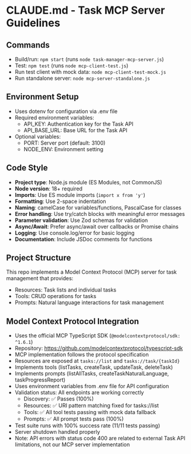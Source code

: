 # CLAUDE.md - Task MCP Server Guidelines

## Commands
- Build/run: `npm start` (runs `node task-manager-mcp-server.js`)
- Test: `npm test` (runs `node mcp-client-test.js`)
- Run test client with mock data: `node mcp-client-test-mock.js`
- Run standalone server: `node mcp-server-standalone.js`

## Environment Setup
- Uses dotenv for configuration via .env file
- Required environment variables:
  - API_KEY: Authentication key for the Task API
  - API_BASE_URL: Base URL for the Task API
- Optional variables:
  - PORT: Server port (default: 3100)
  - NODE_ENV: Environment setting

## Code Style
- **Project type**: Node.js module (ES Modules, not CommonJS)
- **Node version**: 18+ required
- **Imports**: Use ES module imports (`import x from 'y'`)
- **Formatting**: Use 2-space indentation
- **Naming**: camelCase for variables/functions, PascalCase for classes
- **Error handling**: Use try/catch blocks with meaningful error messages
- **Parameter validation**: Use Zod schemas for validation
- **Async/Await**: Prefer async/await over callbacks or Promise chains
- **Logging**: Use console.log/error for basic logging
- **Documentation**: Include JSDoc comments for functions

## Project Structure
This repo implements a Model Context Protocol (MCP) server for task management that provides:
- Resources: Task lists and individual tasks
- Tools: CRUD operations for tasks
- Prompts: Natural language interactions for task management

## Model Context Protocol Integration
- Uses the official MCP TypeScript SDK (`@modelcontextprotocol/sdk: ^1.6.1`) 
- Repository: https://github.com/modelcontextprotocol/typescript-sdk
- MCP implementation follows the protocol specification
- Resources are exposed at `tasks://list` and `tasks://task/{taskId}`
- Implements tools (listTasks, createTask, updateTask, deleteTask)
- Implements prompts (listAllTasks, createTaskNaturalLanguage, taskProgressReport)
- Uses environment variables from .env file for API configuration
- Validation status: All endpoints are working correctly
  - Discovery: ✅ Passes (100%)
  - Resources: ✅ URI pattern matching fixed for tasks://list
  - Tools: ✅ All tool tests passing with mock data fallback
  - Prompts: ✅ All prompt tests pass (100%)
- Test suite runs with 100% success rate (11/11 tests passing)
- Server shutdown handled properly
- Note: API errors with status code 400 are related to external Task API limitations, not our MCP server implementation